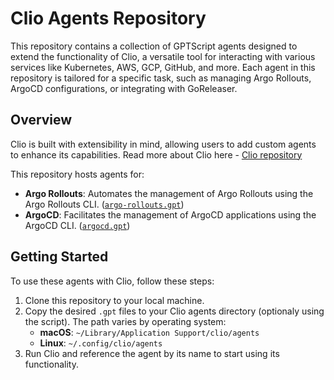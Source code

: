 # Clio Agents Repository

This repository contains a collection of GPTScript agents designed to extend the functionality of Clio, a versatile tool for interacting with various services like Kubernetes, AWS, GCP, GitHub, and more. Each agent in this repository is tailored for a specific task, such as managing Argo Rollouts, ArgoCD configurations, or integrating with GoReleaser.

## Overview

Clio is built with extensibility in mind, allowing users to add custom agents to enhance its capabilities.
Read more about Clio here - [Clio repository](https://github.com/gptscript-ai/clio?tab=readme-ov-file#example-custom-agent---goreleaser)

This repository hosts agents for:

- **Argo Rollouts**: Automates the management of Argo Rollouts using the Argo Rollouts CLI. ([`argo-rollouts.gpt`](argo-rollouts.gpt))
- **ArgoCD**: Facilitates the management of ArgoCD applications using the ArgoCD CLI. ([`argocd.gpt`](argocd.gpt))

## Getting Started

To use these agents with Clio, follow these steps:

1. Clone this repository to your local machine.
2. Copy the desired `.gpt` files to your Clio agents directory (optionaly using the script). The path varies by operating system:
   - **macOS**: `~/Library/Application Support/clio/agents`
   - **Linux**: `~/.config/clio/agents`
3. Run Clio and reference the agent by its name to start using its functionality.
